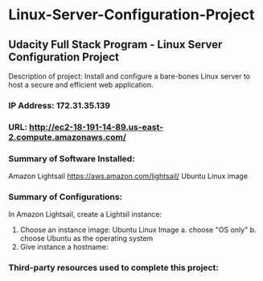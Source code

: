# Linux-Server-Configuration-Project

## Udacity Full Stack Program - Linux Server Configuration Project
Description of project: Install and configure a bare-bones Linux server to host a secure and efficient web application.
### IP Address: 172.31.35.139

### URL: http://ec2-18-191-14-89.us-east-2.compute.amazonaws.com/

### Summary of Software Installed:
Amazon Lightsail https://aws.amazon.com/lightsail/
Ubuntu Linux image



### Summary of Configurations:
In Amazon Lightsail, create a Lightsil instance:
  1. Choose an instance image: Ubuntu Linux Image
    a. choose "OS only"
    b. choose Ubuntu as the operating system
  2. Give instance a hostname: 


### Third-party resources used to complete this project:
